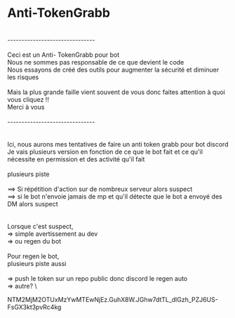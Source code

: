# Anti-TokenGrabb

\
------------------------------- \
\
Ceci est un Anti- TokenGrabb pour bot\
Nous ne sommes pas responsable de ce que devient le code\
Nous essayons de créé des outils pour augmenter la sécurité et diminuer les risques \
\
Mais la plus grande faille vient souvent de vous donc faites attention à quoi vous cliquez !!\
Merci à vous \
\
------------------------------- \
\
\
Ici, nous aurons mes tentatives de faire un anti token grabb pour bot discord\
Je vais plusieurs version en fonction de ce que le bot fait et ce qu'il nécessite en permission et des activité qu'il fait\
\
plusieurs piste\
\
==> Si répétition d'action sur de nombreux serveur alors suspect\
==> si le bot n'envoie jamais de mp et qu'il détecte que le bot a envoyé des DM alors suspect \
\
\
Lorsque c'est suspect,\
=> simple avertissement au dev \
=> ou regen du bot \
\
Pour regen le bot,\
plusieurs piste aussi \
\
=> push le token sur un repo public donc discord le regen auto \
=> autre? \

NTM2MjM2OTUxMzYwMTEwNjEz.GuhX8W.JGhw7dtTL_dlGzh_PZJ6US-FsGX3kt3pvRc4kg

